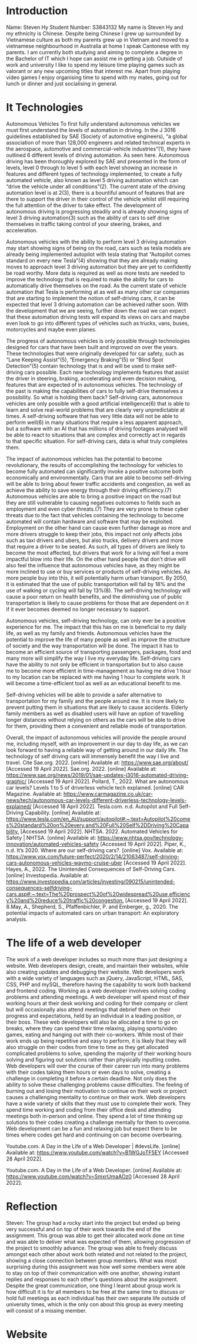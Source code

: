 # Introduction
Name: Steven Hy
Student Number: S3843132
My name is Steven Hy and my ethnicity is Chinese. Despite being Chinese I grew up surrounded by Vietnamese culture as both my parents grew up in Vietnam and moved to a vietnamese neighbourhood in Australia at home I speak Cantonese with my parents. I am currently both studying and aiming to complete a degree in the Bachelor of IT which I hope can assist me in getting a job. Outside of work and university I like to spend my leisure time playing games such as valorant or any new upcoming titles that interest me. Apart from playing video games I enjoy organising time to spend with my mates, going out for lunch or dinner and just socialising in general.

# It Technologies
Autonomous Vehicles
To first fully understand autonomous vehicles we must first understand the levels of automation in driving. In the J 3016 guidelines established by SAE (Society of automotive engineers), “a global association of more than 128,000 engineers and related technical experts in the aerospace, automotive and commercial-vehicle industries”(1), they have outlined 6 different levels of driving automation.
 As seen here. 
Autonomous driving has been thoroughly explored by SAE and presented in the form of levels, level 0 through to level 5 with each level showing an increase in features and different types of technology implemented, to create a fully automated vehicle, also known as level 5 driving automation which can “drive the vehicle under all conditions”(2).
The current state of the driving automation level is at 2(3), there is a bountiful amount of features that are there to support the driver in their control of the vehicle whilst still requiring the full attention of the driver to take effect. The development of autonomous driving is progressing steadily and is already showing signs of level 3 driving automation(3) such as the ability of cars to self drive themselves in traffic taking control of your steering, brakes, and acceleration. 

Autonomous vehicles with the ability to perform level 3 driving automation may start showing signs of being on the road, cars such as tesla models are already being implemented autopilot with tesla stating that “Autopilot comes standard on every new Tesla”(4) showing that they are already making moves to approach level 3 driving automation but they are yet to confidently be road worthy. More data is required as well as more tests are needed to improve the technology that is required to make the ability for cars to automatically drive themselves on the road. As the current state of vehicle automation that Tesla is performing at as well as many other car companies that are starting to implement the notion of self-driving cars, it can be expected that level 3 driving automation can be achieved rather soon. With the development that we are seeing, further down the road we can expect that these automation driving tests will expand its views on cars and maybe even look to go into different types of vehicles such as trucks, vans, buses, motorcycles and maybe even planes.

The progress of autonomous vehicles is only possible through technologies designed for cars that have been built and improved on over the years. These technologies that were originally developed for car safety, such as “Lane Keeping Assist”(5), “Emergency Braking”(5) or “Blind Spot Detection”(5) contain technology that is and will be used to make self-driving cars possible. Each new technology implements features that assist the driver in steering, braking, accelerating and even decision making, features that are expected of in autonomous vehicles.
The technology of the past is making the capabilities of cars to fully self-drive themselves a possibility. So what is holding them back? Self-driving cars, autonomous vehicles are only possible with a good artificial intelligence(6) that is able to learn and solve real-world problems that are clearly very unpredictable at times. A self-driving software that has very little data will not be able to perform well(6) in many situations that require a less apparent approach, but a software with an AI that has millions of driving footages analysed will be able to react to situations that are complex and correctly act in regards to that specific situation. For self-driving cars, data is what truly completes them.

The impact of autonomous vehicles has the potential to become revolutionary, the results of accomplishing the technology for vehicles to become fully automated can significantly invoke a positive outcome both economically and environmentally. Cars that are able to become self-driving will be able to bring about fewer traffic accidents and congestion, as well as achieve the ability to save energy through their driving efficiency.(7) Autonomous vehicles are able to bring a positive impact on the road but they are still vulnerable to causing negatives outcomes to fields such as employment and even cyber threats.(7) They are very prone to these cyber threats due to the fact that vehicles containing the technology to become automated will contain hardware and software that may be exploited. Employment on the other hand can cause even further damage as more and more drivers struggle to keep their jobs, this impact not only affects jobs such as taxi drivers and ubers, but also trucks, delivery drivers and more that require a driver to be seated. As such, all types of drivers are likely to become the most affected, but drivers that work for a living will feel a more impactful blow into their life. On the other hand people that don’t drive will also feel the influence that autonomous vehicles have, as they might be more inclined to use or buy services or products of self-driving vehicles. As more people buy into this, it will potentially harm urban transport. By 2050, it is estimated that the use of public transportation will fall by 18% and the use of walking or cycling will fall by 13%(8). The self-driving technology will cause a poor return on health benefits, and the diminishing use of public transportation is likely to cause problems for those that are dependent on it if it ever becomes deemed no longer necessary to support.

Autonomous vehicles, self-driving technology, can only ever be a positive experience for me. The impact that this has on me is beneficial to my daily life, as well as my family and friends. Autonomous vehicles have the potential to improve the life of many people as well as improve the structure of society and the way transportation will be done. The impact it has to become an efficient source of transporting passengers, packages, food and many more will simplify the way I live my everyday life. Self-driving cars have the ability to not only be efficient in transportation but to also cause me to become more efficient in time-management as having me drive 1 hour to my location can be replaced with me having 1 hour to complete work. It will become a time-efficient tool as well as an educational benefit to me.


Self-driving vehicles will be able to provide a safer alternative to transportation for my family and the people around me. It is more likely to prevent putting them in situations that are likely to cause accidents. Elderly family members as well as disabled users will have an option of travelling longer distances without relying on others as the cars will be able to drive for them, providing them a convenient and reliable mode of transportation.

Overall, the impact of autonomous vehicles will provide the people around me, including myself, with an improvement in our day to day life, as we can look forward to having a reliable way of getting around in our daily life. The technology of self driving cars will immensely benefit the way I live and travel.
Cite
Sae.org. 2022. [online] Available at: <https://www.sae.org/about/> [Accessed 19 April 2022].
Sae.org. 2022. [online] Available at: <https://www.sae.org/news/2019/01/sae-updates-j3016-automated-driving-graphic/> [Accessed 19 April 2022].
Pollard, T., 2022. What are autonomous car levels? Levels 1 to 5 of driverless vehicle tech explained. [online] CAR Magazine. Available at: <https://www.carmagazine.co.uk/car-news/tech/autonomous-car-levels-different-driverless-technology-levels-explained/> [Accessed 18 April 2022].
Tesla.com. n.d. Autopilot and Full Self-Driving Capability. [online] Available at: <https://www.tesla.com/en_AU/support/autopilot#:~:text=Autopilot%20comes%20standard%20on%20every,and%20Full%20Self%2DDriving%20Capability.> [Accessed 19 April 2022].
NHTSA. 2022. Automated Vehicles for Safety | NHTSA. [online] Available at: <https://www.nhtsa.gov/technology-innovation/automated-vehicles-safety> [Accessed 19 April 2022].
Piper, K., n.d. It’s 2020. Where are our self-driving cars?. [online] Vox. Available at: <https://www.vox.com/future-perfect/2020/2/14/21063487/self-driving-cars-autonomous-vehicles-waymo-cruise-uber> [Accessed 19 April 2022].
Hayes, A., 2022. The Unintended Consequences of Self-Driving Cars. [online] Investopedia. Available at: <https://www.investopedia.com/articles/investing/090215/unintended-consequences-selfdriving-cars.asp#:~:text=The%20prospect%20of%20widespread%20use,efficiency%20and%20reduce%20traffic%20congestion.> [Accessed 19 April 2022].
8.May, A., Shepherd, S., Pfaffenbichler, P. and Emberger, g., 2020. The potential impacts of automated cars on urban transport: An exploratory analysis.

# The life of a web developer
The work of a web developer includes so much more than just designing a website. Web developers design, create, and maintain their websites, while also creating updates and debugging their website. Web developers work with a wide variety of languages such as jQuery, JavaScript, HTML, SAS, CSS, PHP and mySQL, therefore having the capability to work both backend and frontend coding.
Working as a web developer involves solving coding problems and attending meetings. A web developer will spend most of their working hours at their desk working and coding for their company or client but will occasionally also attend meetings that debrief them on their progress and expectations, held by an individual in a leading position, or their boss. These web developers will also be allocated a time to go on breaks, where they can spend their time relaxing, playing sports/video games, eating and hanging out with their co-workers. While most of their work ends up being repetitive and easy to perform, it is likely that they will also struggle on their codes from time to time as they get allocated complicated problems to solve, spending the majority of their working hours solving and figuring out solutions rather than physically inputting codes.
Web developers will over the course of their career run into many problems with their codes taking them hours or even days to solve, creating a challenge in completing it before a certain deadline. Not only does the ability to solve these challenging problems cause difficulties. The feeling of burning out and losing their motivation to continue on their work or project causes a challenging mentality to continue on their work. 
Web developers have a wide variety of skills that they must use to complete their work. They spend time working and coding from their office desk and attending meetings both in-person and online. They spend a lot of time thinking up solutions to their codes creating a challenge mentally for them to overcome. Web development can be a fun and relaxing job but expect there to be times where codes get hard and continuing on can become overbearing.
 
Youtube.com. A Day in the Life of a Web Developer | #devsLife. [online] Available at: <https://www.youtube.com/watch?v=B1WGJoTF5EY> [Accessed 28 April 2022].

Youtube.com. A Day in the Life of a Web Developer. [online] Available at: <https://www.youtube.com/watch?v=SmxrUmaAOz0> [Accessed 28 April 2022].

# Reflection

Steven: The group had a rocky start into the project but ended up being very successful and on top of their work towards the end of the assignment. This group was able to get their allocated work done on time and was able to deliver what was expected of them, allowing progression of the project to smoothly advance. The group was able to freely discuss amongst each other about work both related and not related to the project, showing a close connection between group members. What was most surprising during this assignment was how well some members were able to stay on top of their communication with one another, showing instant replies and responses to each other's questions about the assignment. Despite the great communication, one thing I learnt about group work is how difficult it is for all members to be free at the same time to discuss or hold full meetings as each individual has their own separate life outside of university times, which is the only con about this group as every meeting will consist of a missing member. 

# Website
